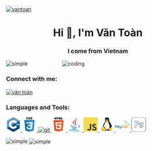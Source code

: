 <!-- vantoan -->
<a href="#" target="_blank">
  <img src="https://www.google.com.vn/search?q=it+information+technology&sca_esv=d19b47973d8008ce&udm=2&sxsrf=ADLYWIIwfHwmopHHlT_JXF0uuuZ4FIMBFA%3A1729688462032&ei=jvMYZ4LOAcSM2roPvKmLyQc&oq=IT+&gs_lp=EgNpbWciA0lUICoCCAAyBBAjGCcyDRAAGIAEGLEDGEMYigUyChAAGIAEGEMYigUyChAAGIAEGEMYigUyChAAGIAEGEMYigUyChAAGIAEGEMYigUyBRAAGIAEMgoQABiABBhDGIoFMgoQABiABBhDGIoFMgoQABiABBhDGIoFSIYTUKsIWKsIcAF4AJABAJgBVqABVqoBATG4AQHIAQD4AQGYAgKgAl7CAggQABiABBixA5gDAIgGAZIHATKgB58G&sclient=img#vhid=-nE7x6gQrvbGUM&vssid=mosaic" width="1200" alt="vantoan" />
</a>

<h1 align="center">Hi 👋, I'm Văn Toàn</h1>
<h3 align="center">I come from Vietnam</h3>
<img align="right" alt="coding" width="350" src="https://media.tenor.com/ogsH7Ailje8AAAAM/cat-funny-cat.gif](https://media.tenor.com/ogsH7Ailje8AAAAM/cat-funny-cat.gif">

<p align="left"> <img src="https://komarev.com/ghpvc/?username=simple&label=Profile%20views&color=0e75b6&style=flat" alt="simple" /> </p>

<h3 align="left">Connect with me:</h3>
<p align="left">
<a href="https://www.facebook.com/profile.php?id=100011693294178" target="blank"><img align="center" src="https://raw.githubusercontent.com/rahuldkjain/github-profile-readme-generator/master/src/images/icons/Social/facebook.svg" alt="văn toàn" height="30" width="40" /></a>
</p>

<h3 align="left">Languages and Tools:</h3>
<p align="left"> <a href="https://www.w3schools.com/cpp/" target="_blank" rel="noreferrer"> <img src="https://raw.githubusercontent.com/devicons/devicon/master/icons/cplusplus/cplusplus-original.svg" alt="cplusplus" width="40" height="40"/> </a> <a href="https://www.w3schools.com/css/" target="_blank" rel="noreferrer"> <img src="https://raw.githubusercontent.com/devicons/devicon/master/icons/css3/css3-original-wordmark.svg" alt="css3" width="40" height="40"/> </a> <a href="https://git-scm.com/" target="_blank" rel="noreferrer"> <img src="https://www.vectorlogo.zone/logos/git-scm/git-scm-icon.svg" alt="git" width="40" height="40"/> </a> <a href="https://www.w3.org/html/" target="_blank" rel="noreferrer"> <img src="https://raw.githubusercontent.com/devicons/devicon/master/icons/html5/html5-original-wordmark.svg" alt="html5" width="40" height="40"/> </a> <a href="https://www.java.com" target="_blank" rel="noreferrer"> <img src="https://raw.githubusercontent.com/devicons/devicon/master/icons/java/java-original.svg" alt="java" width="40" height="40"/> </a> <a href="https://developer.mozilla.org/en-US/docs/Web/JavaScript" target="_blank" rel="noreferrer"> <img src="https://raw.githubusercontent.com/devicons/devicon/master/icons/javascript/javascript-original.svg" alt="javascript" width="40" height="40"/> </a> <a href="https://www.linux.org/" target="_blank" rel="noreferrer"> <img src="https://raw.githubusercontent.com/devicons/devicon/master/icons/linux/linux-original.svg" alt="linux" width="40" height="40"/> </a> <a href="https://www.mysql.com/" target="_blank" rel="noreferrer"> <img src="https://raw.githubusercontent.com/devicons/devicon/master/icons/mysql/mysql-original-wordmark.svg" alt="mysql" width="40" height="40"/> </a> <a href="https://www.photoshop.com/en" target="_blank" rel="noreferrer"> <img src="https://raw.githubusercontent.com/devicons/devicon/master/icons/photoshop/photoshop-line.svg" alt="photoshop" width="40" height="40"/> </a> </p>

<p><img align="left" src="https://github-readme-stats.vercel.app/api/top-langs?username=simple&show_icons=true&locale=en&layout=compact" alt="simple" /></p>

<p>&nbsp;<img align="center" src="https://github-readme-stats.vercel.app/api?username=simple&show_icons=true&locale=en" alt="simple" /></p>
